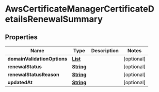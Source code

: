 

# AwsCertificateManagerCertificateDetailsRenewalSummary


## Properties

| Name | Type | Description | Notes |
|------------ | ------------- | ------------- | -------------|
|**domainValidationOptions** | [**List**](List.md) |  |  [optional] |
|**renewalStatus** | [**String**](String.md) |  |  [optional] |
|**renewalStatusReason** | [**String**](String.md) |  |  [optional] |
|**updatedAt** | [**String**](String.md) |  |  [optional] |



